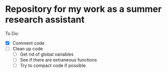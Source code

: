 # Repository for my work as a summer research assistant

To Do:

- [x] Comment code
- [ ] Clean up code
   - [ ] Get rid of global variables 
   - [ ] See if there are extraneous functions
   - [ ] Try to compact code if possible
